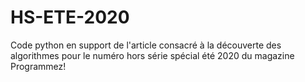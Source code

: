 # HS-ETE-2020
Code python en support de l'article consacré à la découverte des algorithmes pour le numéro hors série spécial été 2020 du magazine Programmez!
